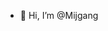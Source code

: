 - 👋 Hi, I’m @Mijgang
<!---
Mijgang/Mijgang is a ✨ special ✨ repository because its `README.md` (this file) appears on your GitHub profile.
You can click the Preview link to take a look at your changes.
--->
